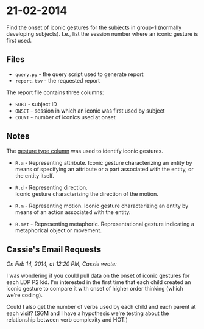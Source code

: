 # 21-02-2014 

Find the onset of iconic gestures for the subjects in group-1 (normally developing subjects).  I.e., list the session number where an iconic gesture is first used.


## Files

* `query.py` - the query script used to generate report
* `report.tsv` - the requested report

The report file contains three columns:

* `SUBJ` - subject ID
* `ONSET` - session in which an iconic was first used by subject
* `COUNT` - number of iconics used at onset


## Notes

The [gesture type column](http://joyrexus.spc.uchicago.edu/ldp/docs/specs/transcript/columns/g_type.html) was used to identify iconic gestures.

* `R.a` - Representing attribute. 
  Iconic gesture characterizing an entity by means of specifying an 
  attribute or a part associated with the entity, or the entity itself.

* `R.d` - Representing direction.  
  Iconic gesture characterizing the direction of the motion.

* `R.m` -  Representing motion.
  Iconic gesture characterizing an entity by means of an action associated 
  with the entity.

* `R.met` - Representing metaphoric.
  Representational gesture indicating a metaphorical object or movement.


## Cassie's Email Requests

*On Feb 14, 2014, at 12:20 PM, Cassie wrote:*

I was wondering if you could pull data on the onset of iconic gestures for each LDP P2 kid. I'm interested in the first time that each child created an iconic gesture to compare it with onset of higher order thinking (which we're coding). 

Could I also get the number of verbs used by each child and each parent at each visit? (SGM and I have a hypothesis we're testing about the relationship between verb complexity and HOT.)
